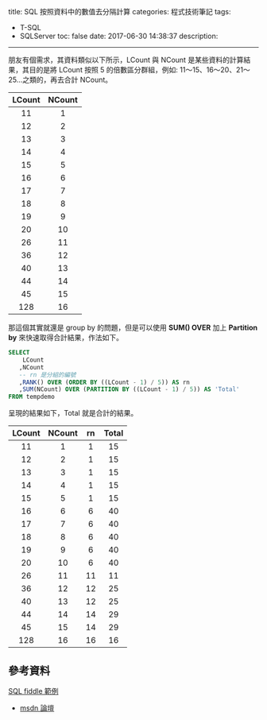 title: SQL 按照資料中的數值去分隔計算
categories: 程式技術筆記
tags:
  - T-SQL
  - SQLServer
toc: false
date: 2017-06-30 14:38:37
description:
---

朋友有個需求，其資料類似以下所示，LCount 與 NCount 是某些資料的計算結果，其目的是將 LCount 按照 5 的倍數區分群組，例如: 11～15、16～20、21～25...之類的，再去合計 NCount。<!-- more -->

|LCount|NCount|
|:---:|:---:|
|11|1|
|12|2|
|13|3|
|14|4|
|15|5|
|16|6|
|17|7|
|18|8|
|19|9|
|20|10|
|26|11|
|36|12|
|40|13|
|44|14|
|45|15|
|128|16|

那這個其實就還是 group by 的問題，但是可以使用 **SUM() OVER** 加上 **Partition by** 來快速取得合計結果，作法如下。
``` sql
SELECT
    LCount
   ,NCount
   -- rn 是分組的編號
   ,RANK() OVER (ORDER BY ((LCount - 1) / 5)) AS rn
   ,SUM(NCount) OVER (PARTITION BY ((LCount - 1) / 5)) AS 'Total'
FROM tempdemo
```

呈現的結果如下，Total 就是合計的結果。

|LCount|NCount|rn|Total|
|:---:|:---:|:---:|:---:|
|11|1|1|15|
|12|2|1|15|
|13|3|1|15|
|14|4|1|15|
|15|5|1|15|
|16|6|6|40|
|17|7|6|40|
|18|8|6|40|
|19|9|6|40|
|20|10|6|40|
|26|11|11|11|
|36|12|12|25|
|40|13|12|25|
|44|14|14|29|
|45|15|14|29|
|128|16|16|16|

## 參考資料
[SQL fiddle 範例](http://sqlfiddle.com/#!6/43834/23)
- [msdn 論壇][1]

[1]: https://social.msdn.microsoft.com/Forums/sqlserver/en-US/71e3149e-7d6c-4de6-be35-c50ac0a7540d/sum-every-20-rows-in-one-row?forum=sqlreportingservices